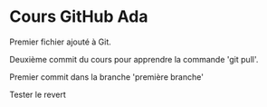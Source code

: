 # Cours GitHub Ada

Premier fichier ajouté à Git.

Deuxième commit du cours pour apprendre la commande 'git pull'.

Premier commit dans la branche 'première branche'

Tester le revert